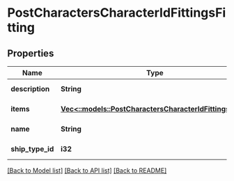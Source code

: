 # PostCharactersCharacterIdFittingsFitting

## Properties
Name | Type | Description | Notes
------------ | ------------- | ------------- | -------------
**description** | **String** | description string | [default to null]
**items** | [**Vec<::models::PostCharactersCharacterIdFittingsItem>**](post_characters_character_id_fittings_item.md) | items array | [default to null]
**name** | **String** | name string | [default to null]
**ship_type_id** | **i32** | ship_type_id integer | [default to null]

[[Back to Model list]](../README.md#documentation-for-models) [[Back to API list]](../README.md#documentation-for-api-endpoints) [[Back to README]](../README.md)


